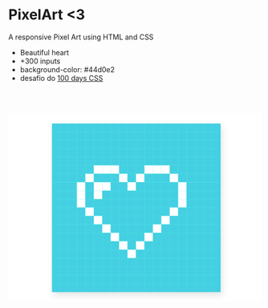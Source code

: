 # PixelArt <3
A responsive Pixel Art using HTML and CSS
- Beautiful heart
- +300 inputs
- background-color: #44d0e2
- desafio do <a href="https://100dayscss.a/">100 days CSS</a>

<br><br>

<div align="left">
  <img src="https://github.com/ka3ych/PixelArt/blob/main/pixelArt/image-pixel.PNG" alt="pixel heart image"
</div>
